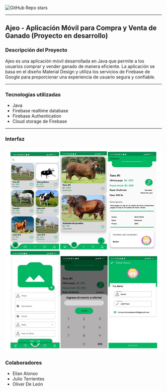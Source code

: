 ![GitHub Repo stars](https://img.shields.io/github/stars/Oliverdeleonxd/ajeo)
________________________________________________
## Ajeo - Aplicación Móvil para Compra y Venta de Ganado (Proyecto en desarrollo)

### Descripción del Proyecto
Ajeo es una aplicación móvil desarrollada en Java que permite a los usuarios comprar y vender ganado de manera eficiente. La aplicación se basa en el diseño Material Design y utiliza los servicios de Firebase de Google para proporcionar una experiencia de usuario segura y confiable.

___________________________________________
### Tecnologías utilizadas 
+ Java 
+ Firebase realtime database 
+ Firebase Authentication
+ Cloud storage de Firebase

_______________________________________

### Interfaz 
![Interfaz de AJEO](Captura.PNG)


### Colaboradores 
+ Elian Alonso
+ Julio Terrientes
+ Oliver De León



